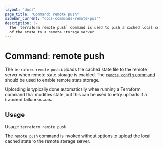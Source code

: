 ```yaml
---
layout: "docs"
page_title: "Command: remote push"
sidebar_current: "docs-commands-remote-push"
description: |-
  The `terraform remote push` command is used to push a cached local copy
  of the state to a remote storage server.
---
```


# Command: remote push

The `terraform remote push` uploads the cached state file to the
remote server when remote state storage is enabled. The [`remote config`
command](/docs/commands/remote-config.html) should be used to enable
remote state storage.

Uploading is typically done automatically when running a Terraform
command that modifies state, but this can be used to retry uploads
if a transient failure occurs.

## Usage

Usage: `terraform remote push`

The `remote push` command is invoked without options to upload the
local cached state to the remote storage server.

